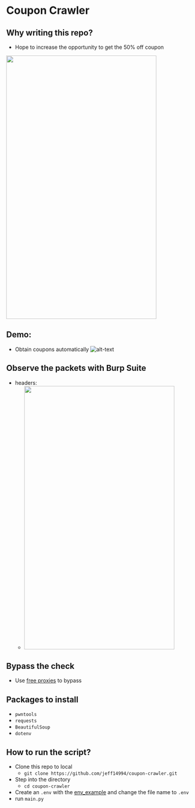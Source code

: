 # Coupon Crawler
## Why writing this repo? 
- Hope to increase the opportunity to get the 50% off coupon
<img src="https://github.com/jeff14994/coupon-crawler/blob/main/resouces/origin.gif" width="400" height="700"/>

## Demo: 
- Obtain coupons automatically 
![alt-text](https://github.com/jeff14994/coupon-crawler/blob/main/resouces/demo.gif)

## Observe the packets with Burp Suite
- headers:
    - <img src="https://github.com/jeff14994/coupon-crawler/blob/main/resouces/origin.gif" width="400" height="700"/>
## Bypass the check
- Use [free proxies](https://free-proxy-list.net/) to bypass
## Packages to install
- `pwntools`
- `requests`
- `BeautifulSoup`
- `dotenv`
## How to run the script?
- Clone this repo to local
    - `git clone https://github.com/jeff14994/coupon-crawler.git` 
- Step into the directory
    - `cd coupon-crawler`
- Create an `.env` with the [env_example](https://github.com/jeff14994/coupon-crawler/blob/main/env_example) and change the file name to `.env`
- run `main.py`

